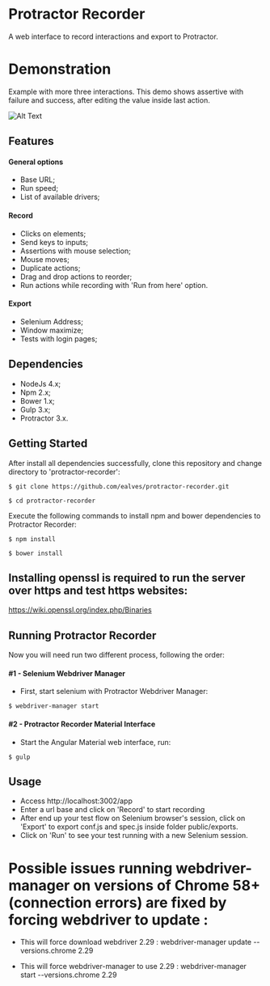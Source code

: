 # Protractor Recorder
A web interface to record interactions and export to Protractor.

# Demonstration

Example with more three interactions. This demo shows assertive with failure and success, after editing the value inside last action.  

![Alt Text](https://raw.githubusercontent.com/ealves/protractor-recorder/master/docs/demos/protractor-recorder-demostration.gif)

## Features

#### General options

- Base URL;
- Run speed;
- List of available drivers;

#### Record

- Clicks on elements;
- Send keys to inputs;
- Assertions with mouse selection;
- Mouse moves;
- Duplicate actions;
- Drag and drop actions to reorder;
- Run actions while recording with 'Run from here' option.

#### Export

- Selenium Address;
- Window maximize;
- Tests with login pages;

## Dependencies

- NodeJs 4.x;
- Npm 2.x;
- Bower 1.x;
- Gulp 3.x;
- Protractor 3.x.

## Getting Started

After install all dependencies successfully, clone this repository and change directory to 'protractor-recorder':

``` shell
$ git clone https://github.com/ealves/protractor-recorder.git
```
``` shell
$ cd protractor-recorder
```

Execute the following commands to install npm and bower dependencies to Protractor Recorder:

``` shell
$ npm install
```
``` shell
$ bower install
```

## Installing openssl is required to run the server over https and test https websites:
https://wiki.openssl.org/index.php/Binaries

## Running Protractor Recorder

Now you will need run two different process, following the order:

#### #1 - Selenium Webdriver Manager

- First, start selenium with Protractor Webdriver Manager:

``` shell
$ webdriver-manager start
```

#### #2 - Protractor Recorder Material Interface

- Start the Angular Material web interface, run:

``` shell
$ gulp
```

## Usage

- Access http://localhost:3002/app
- Enter a url base and click on 'Record' to start recording
- After end up your test flow on Selenium browser's session, click on 'Export' to export conf.js and spec.js inside folder public/exports.
- Click on 'Run' to see your test running with a new Selenium session.


# Possible issues running webdriver-manager on versions of Chrome 58+ (connection errors) are fixed by forcing webdriver to update :

- This will force download webdriver 2.29 :
webdriver-manager update --versions.chrome 2.29

- This will force webdriver-manager to use 2.29 :
webdriver-manager start --versions.chrome 2.29
